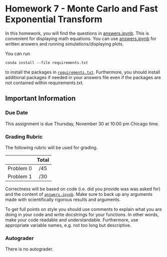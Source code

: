 # Homework 7 - Monte Carlo and Fast Exponential Transform

In this homework, you will find the questions in [answers.ipynb](answers.ipynb).  This is convenient for displaying math equations. You can use [answers.ipynb](answers.ipynb) for written answers and running simulations/displaying plots.

You can run
```
conda install --file requirements.txt
```
to install the packages in [`requirements.txt`](requirements.txt). Furthermore, you should install additional packages if needed in your answers file even if the packages are not contained within requirements.txt.

## Important Information

### Due Date
This assignment is due Thursday, November 30 at 10:00 pm Chicago time.

### Grading Rubric

The following rubric will be used for grading.

|  | Total |
|:-:|:-:|
| Problem 0 | /45 |
| Problem 1 | /30 |

Correctness will be based on code (i.e. did you provide was was asked for) and the content of [`answers.ipynb`](answers.ipynb). Make sure to back up any arguments made with scientifically rigorous results and arguments.

To get full points on style you should use comments to explain what you are doing in your code and write docstrings for your functions. In other words, make your code readable and understandable. Furthermore, use appropriate variable names, e.g. not too long but descriptive.

### Autograder

There is no autograder. 
